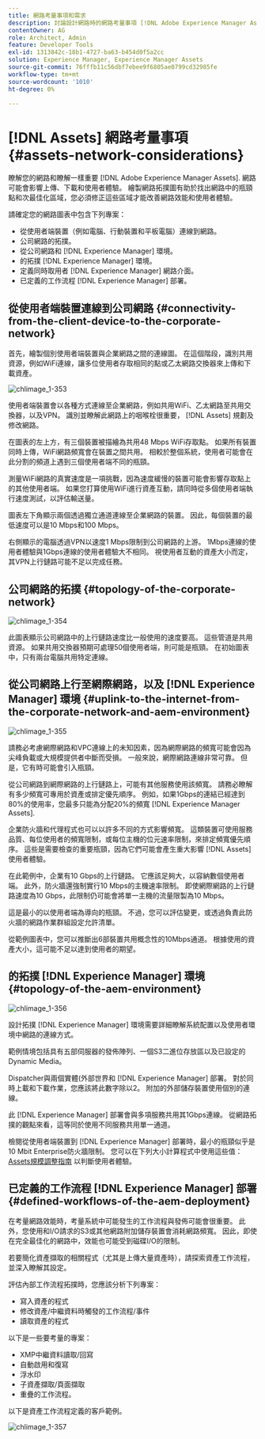 ```yaml
---
title: 網路考量事項和需求
description: 討論設計網路時的網路考量事項 [!DNL Adobe Experience Manager Assets] 部署。
contentOwner: AG
role: Architect, Admin
feature: Developer Tools
exl-id: 1313842c-18b1-4727-ba63-b454d0f5a2cc
solution: Experience Manager, Experience Manager Assets
source-git-commit: 76fffb11c56dbf7ebee9f6805ae0799cd32985fe
workflow-type: tm+mt
source-wordcount: '1010'
ht-degree: 0%

---
```


# [!DNL Assets] 網路考量事項 {#assets-network-considerations}

瞭解您的網路和瞭解一樣重要 [!DNL Adobe Experience Manager Assets]. 網路可能會影響上傳、下載和使用者體驗。 繪製網路拓撲圖有助於找出網路中的瓶頸點和次最佳化區域，您必須修正這些區域才能改善網路效能和使用者體驗。

請確定您的網路圖表中包含下列專案：

* 從使用者端裝置（例如電腦、行動裝置和平板電腦）連線到網路。
* 公司網路的拓撲。
* 從公司網路和 [!DNL Experience Manager] 環境。
* 的拓撲 [!DNL Experience Manager] 環境。
* 定義同時取用者 [!DNL Experience Manager] 網路介面。
* 已定義的工作流程 [!DNL Experience Manager] 部署。

## 從使用者端裝置連線到公司網路 {#connectivity-from-the-client-device-to-the-corporate-network}

首先，繪製個別使用者端裝置與企業網路之間的連線圖。 在這個階段，識別共用資源，例如WiFi連線，讓多位使用者存取相同的點或乙太網路交換器來上傳和下載資產。

![chlimage_1-353](assets/chlimage_1-353.png)

使用者端裝置會以各種方式連線至企業網路，例如共用WiFi、乙太網路至共用交換器，以及VPN。 識別並瞭解此網路上的咽喉栓很重要， [!DNL Assets] 規劃及修改網路。

在圖表的左上方，有三個裝置被描繪為共用48 Mbps WiFi存取點。 如果所有裝置同時上傳，WiFi網路頻寬會在裝置之間共用。 相較於整個系統，使用者可能會在此分割的頻道上遇到三個使用者端不同的瓶頸。

測量WiFi網路的真實速度是一項挑戰，因為速度緩慢的裝置可能會影響存取點上的其他使用者端。 如果您打算使用WiFi進行資產互動，請同時從多個使用者端執行速度測試，以評估輸送量。

圖表左下角顯示兩個透過獨立通道連線至企業網路的裝置。 因此，每個裝置的最低速度可以是10 Mbps和100 Mbps。

右側顯示的電腦透過VPN以速度1 Mbps限制到公司網路的上游。 1Mbps連線的使用者體驗與1Gbps連線的使用者體驗大不相同。 視使用者互動的資產大小而定，其VPN上行鏈路可能不足以完成任務。

## 公司網路的拓撲 {#topology-of-the-corporate-network}

![chlimage_1-354](assets/chlimage_1-354.png)

此圖表顯示公司網路中的上行鏈路速度比一般使用的速度要高。 這些管道是共用資源。 如果共用交換器預期可處理50個使用者端，則可能是瓶頸。 在初始圖表中，只有兩台電腦共用特定連線。

## 從公司網路上行至網際網路，以及 [!DNL Experience Manager] 環境 {#uplink-to-the-internet-from-the-corporate-network-and-aem-environment}

![chlimage_1-355](assets/chlimage_1-355.png)

請務必考慮網際網路和VPC連線上的未知因素，因為網際網路的頻寬可能會因為尖峰負載或大規模提供者中斷而受損。 一般來說，網際網路連線非常可靠。 但是，它有時可能會引入瓶頸。

從公司網路到網際網路的上行鏈路上，可能有其他服務使用該頻寬。 請務必瞭解有多少頻寬可專用於資產或排定優先順序。 例如，如果1Gbps的連結已經達到80%的使用率，您最多只能為分配20%的頻寬 [!DNL Experience Manager Assets].

企業防火牆和代理程式也可以以許多不同的方式影響頻寬。 這類裝置可使用服務品質、每位使用者的頻寬限制，或每位主機的位元速率限制，來排定頻寬優先順序。 這些是需要檢查的重要瓶頸，因為它們可能會產生重大影響 [!DNL Assets] 使用者體驗。

在此範例中，企業有10 Gbps的上行鏈路。 它應該足夠大，以容納數個使用者端。 此外，防火牆還強制實行10 Mbps的主機速率限制。 即使網際網路的上行鏈路速度為10 Gbps，此限制仍可能會將單一主機的流量限製為10 Mbps。

這是最小的以使用者端為導向的瓶頸。 不過，您可以評估變更，或透過負責此防火牆的網路作業群組設定允許清單。

從範例圖表中，您可以推斷出6部裝置共用概念性的10Mbps通道。 根據使用的資產大小，這可能不足以達到使用者的期望。

## 的拓撲 [!DNL Experience Manager] 環境 {#topology-of-the-aem-environment}

![chlimage_1-356](assets/chlimage_1-356.png)

設計拓撲 [!DNL Experience Manager] 環境需要詳細瞭解系統配置以及使用者環境中網路的連線方式。

範例情境包括具有五部伺服器的發佈陣列、一個S3二進位存放區以及已設定的Dynamic Media。

Dispatcher與兩個實體(外部世界和 [!DNL Experience Manager] 部署。 對於同時上載和下載作業，您應該將此數字除以2。 附加的外部儲存裝置使用個別的連線。

此 [!DNL Experience Manager] 部署會與多項服務共用其1Gbps連線。 從網路拓撲的觀點來看，這等同於使用不同服務共用單一通道。

檢閱從使用者端裝置到 [!DNL Experience Manager] 部署時，最小的瓶頸似乎是10 Mbit Enterprise防火牆限制。 您可以在下列大小計算程式中使用這些值： [Assets規模調整指南](assets-sizing-guide.md) 以判斷使用者體驗。

## 已定義的工作流程 [!DNL Experience Manager] 部署 {#defined-workflows-of-the-aem-deployment}

在考量網路效能時，考量系統中可能發生的工作流程與發佈可能會很重要。 此外，您使用和I/O請求的S3或其他網路附加儲存裝置會消耗網路頻寬。 因此，即使在完全最佳化的網路中，效能也可能受到磁碟I/O的限制。

若要簡化資產擷取的相關程式（尤其是上傳大量資產時），請探索資產工作流程，並深入瞭解其設定。

評估內部工作流程拓撲時，您應該分析下列專案：

* 寫入資產的程式
* 修改資產/中繼資料時觸發的工作流程/事件
* 讀取資產的程式

以下是一些要考量的專案：

* XMP中繼資料讀取/回寫
* 自動啟用和復寫
* 浮水印
* 子資產擷取/頁面擷取
* 重疊的工作流程。

以下是資產工作流程定義的客戶範例。

![chlimage_1-357](assets/chlimage_1-357.png)
